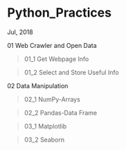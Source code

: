 # Python_Practices
Jul, 2018

01 Web Crawler and Open Data

  > 01_1 Get Webpage Info
  
  > 01_2 Select and Store Useful Info
  
02 Data Manipulation

  > 02_1 NumPy-Arrays
  
  > 02_2 Pandas-Data Frame
  
  > 03_1 Matplotlib
  
  > 03_2 Seaborn
  

